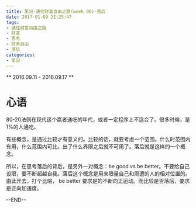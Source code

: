 ```yaml
---
title: 笔记-通往财富自由之路(week 06)-落后
date: 2017-01-09 21:25:47
tags:
- 通往财富自由之路
- 财富
- 思考
- 财务自由
- 落后
categories:
- 笔记
---
```


** 2016.09.11 - 2016.09.17 **

# 心语

80-20法则在现代这个赢者通吃的年代，或者一定程序上不适合了。很多时候，是1%的人通吃。

有些概念，是通过比较才有意义的。比较的话，就要考虑一个范围。什么时范围内有用，什么范围内可比。出了什么界限之后就不可用了。落后就是这样的一个概念。

所以，在思考落后的背后，是另外一对概念：be good vs be better。不要给自己设限，要不断超越自我。落后这个概念是用来限量自己和周遭的人的相对位置的。由此开去，打个比喻， be better 要求是的不断向正运动。而比较是否落后，要求是正向加速度。

--END--

